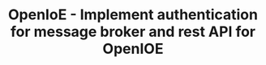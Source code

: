 ---
layout: gsoc
categories: gsoc2018
divid: openioeapi
title:  OpenIoE - Implement authentication for message broker and rest API for OpenIOE
description: Currently, OpenIOE does not implement any security mechanisms for publishing or subscribing to any registered sensors in the backend.In order to support more clients, MQTT authentication and GUID based URL routing can be used.
githuburl: https://github.com/scorelab/OpenIoE
requiredknowledge: Spring Boot, ActiveMQ Artemis, MQTT, AMQP and Cassandra
possiblementors: TBA
---
